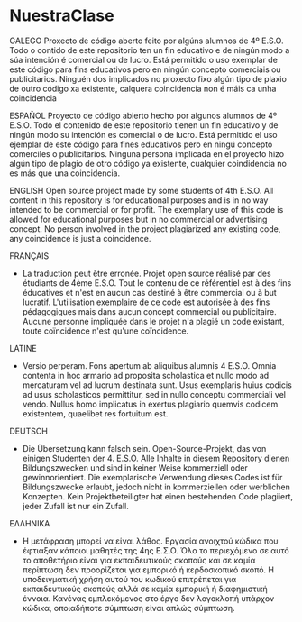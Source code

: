 # NuestraClase
GALEGO
Proxecto de código aberto feito por algúns alumnos de 4º E.S.O.
Todo o contido de este repositorio ten un fin educativo e de ningún modo a súa intención é comercial ou de lucro. Está permitido o uso exemplar de este código para fins educativos pero en ningún concepto comerciais ou publicitarios. Ninguén dos implicados no proxecto fixo algún tipo de plaxio de outro código xa existente, calquera coincidencia non é máis ca unha coincidencia


ESPAÑOL
Proyecto de código abierto hecho por algunos alumnos de 4º E.S.O.
Todo el contenido de este repositorio tienen un fin educativo y de ningún modo su intención es comercial o de lucro. Está permitido el uso ejemplar de este código para fines educativos pero en ningú concepto comerciles o publicitarios. Ninguna persona implicada en el proyecto hizo algún tipo de plagio de otro código ya existente, cualquier coindidencia no es más que una coincidencia.


ENGLISH
Open source project made by some students of 4th E.S.O.
All content in this repository is for educational purposes and is in no way intended to be commercial or for profit. The exemplary use of this code is allowed for educational purposes but in no commercial or advertising concept. No person involved in the project plagiarized any existing code, any coincidence is just a coincidence.


FRANÇAIS
* La traduction peut être erronée.
Projet open source réalisé par des étudiants de 4ème E.S.O.
Tout le contenu de ce référentiel est à des fins éducatives et n'est en aucun cas destiné à être commercial ou à but lucratif. L'utilisation exemplaire de ce code est autorisée à des fins pédagogiques mais dans aucun concept commercial ou publicitaire. Aucune personne impliquée dans le projet n'a plagié un code existant, toute coïncidence n'est qu'une coïncidence.


LATINE
* Versio perperam.
Fons apertum ab aliquibus alumnis 4 E.S.O.
Omnia contenta in hoc armario ad proposita scholastica et nullo modo ad mercaturam vel ad lucrum destinata sunt. Usus exemplaris huius codicis ad usus scholasticos permittitur, sed in nullo conceptu commerciali vel vendo. Nullus homo implicatus in exertus plagiario quemvis codicem existentem, quaelibet res fortuitum est.


DEUTSCH
* Die Übersetzung kann falsch sein.
Open-Source-Projekt, das von einigen Studenten der 4. E.S.O.
Alle Inhalte in diesem Repository dienen Bildungszwecken und sind in keiner Weise kommerziell oder gewinnorientiert. Die exemplarische Verwendung dieses Codes ist für Bildungszwecke erlaubt, jedoch nicht in kommerziellen oder werblichen Konzepten. Kein Projektbeteiligter hat einen bestehenden Code plagiiert, jeder Zufall ist nur ein Zufall.


ΕΛΛΗΝΙΚΑ
* Η μετάφραση μπορεί να είναι λάθος.
Εργασία ανοιχτού κώδικα που έφτιαξαν κάποιοι μαθητές της 4ης Ε.Σ.Ο.
Όλο το περιεχόμενο σε αυτό το αποθετήριο είναι για εκπαιδευτικούς σκοπούς και σε καμία περίπτωση δεν προορίζεται για εμπορικό ή κερδοσκοπικό σκοπό. Η υποδειγματική χρήση αυτού του κωδικού επιτρέπεται για εκπαιδευτικούς σκοπούς αλλά σε καμία εμπορική ή διαφημιστική έννοια. Κανένας εμπλεκόμενος στο έργο δεν λογοκλοπή υπάρχον κώδικα, οποιαδήποτε σύμπτωση είναι απλώς σύμπτωση.

